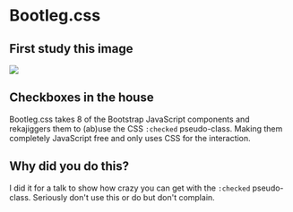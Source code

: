 # Bootleg.css

## First study this image

![](http://www.thecssninja.com/i/its-a-hack.png)

## Checkboxes in the house

Bootleg.css takes 8 of the Bootstrap JavaScript components and rekajiggers them to (ab)use the CSS `:checked` pseudo-class. Making them completely JavaScript free and only uses CSS for the interaction.

## Why did you do this?

I did it for a talk to show how crazy you can get with the `:checked` pseudo-class. Seriously don't use this or do but don't complain.
